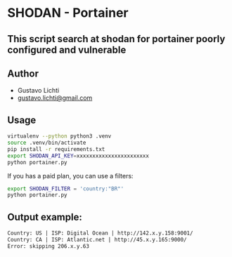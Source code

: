 # SHODAN - Portainer 

## This script search at shodan for portainer poorly configured and vulnerable

## Author

- Gustavo Lichti
- gustavo.lichti@gmail.com

## Usage

```bash
virtualenv --python python3 .venv
source .venv/bin/activate
pip install -r requirements.txt
export SHODAN_API_KEY=xxxxxxxxxxxxxxxxxxxxxxx
python portainer.py
```

If you has a paid plan, you can use a filters:

```bash
export SHODAN_FILTER = 'country:"BR"'
python portainer.py
```

## Output example:

```txt
Country: US | ISP: Digital Ocean | http://142.x.y.158:9001/
Country: CA | ISP: Atlantic.net | http://45.x.y.165:9000/
Error: skipping 206.x.y.63
```
